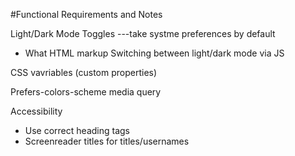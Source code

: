 #Functional Requirements and Notes

Light/Dark Mode Toggles ---take systme preferences by default

- What HTML markup
  Switching between light/dark mode via JS

CSS vavriables (custom properties)

Prefers-colors-scheme media query

Accessibility

- Use correct heading tags
- Screenreader titles for titles/usernames
